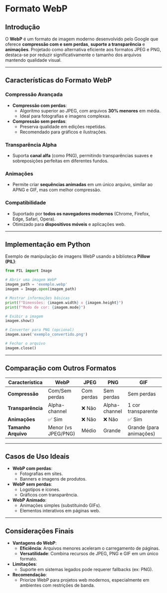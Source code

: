 # Formato WebP

## Introdução
O **WebP** é um formato de imagem moderno desenvolvido pelo Google que oferece **compressão com e sem perdas**, **suporte a transparência** e **animações**. Projetado como alternativa eficiente aos formatos JPEG e PNG, destaca-se por reduzir significativamente o tamanho dos arquivos mantendo qualidade visual.

---

## Características do Formato WebP

### Compressão Avançada
- **Compressão com perdas**:
  - Algoritmo superior ao JPEG, com arquivos **30% menores** em média.
  - Ideal para fotografias e imagens complexas.
- **Compressão sem perdas**:
  - Preserva qualidade em edições repetidas.
  - Recomendado para gráficos e ilustrações.

### Transparência Alpha
- Suporta **canal alfa** (como PNG), permitindo transparências suaves e sobreposições perfeitas em diferentes fundos.

### Animações
- Permite criar **sequências animadas** em um único arquivo, similar ao APNG e GIF, mas com melhor compressão.

### Compatibilidade
- Suportado por **todos os navegadores modernos** (Chrome, Firefox, Edge, Safari, Opera).
- Otimizado para **dispositivos móveis** e aplicações web.

---

## Implementação em Python
Exemplo de manipulação de imagens WebP usando a biblioteca **Pillow (PIL)**:
```python
from PIL import Image

# Abrir uma imagem WebP
imagem_path = 'exemplo.webp'
imagem = Image.open(imagem_path)

# Mostrar informações básicas
print(f"Dimensões: {imagem.width} x {imagem.height}")
print(f"Modo de cor: {imagem.mode}")

# Exibir a imagem
imagem.show()

# Converter para PNG (opcional)
imagem.save('exemplo_convertido.png')

# Fechar o arquivo
imagem.close()
```

---

## Comparação com Outros Formatos

| Característica       | WebP                     | JPEG                     | PNG                      | GIF                      |
|----------------------|--------------------------|--------------------------|--------------------------|--------------------------|
| **Compressão**       | Com/Sem perdas           | Com perdas               | Sem perdas               | Sem perdas               |
| **Transparência**    | Alpha-channel            | ❌ Não                   | Alpha-channel            | 1 cor transparente       |
| **Animações**        | ✅ Sim                   | ❌ Não                   | ❌ Não                   | ✅ Sim                   |
| **Tamanho Arquivo**  | Menor (vs JPEG/PNG)      | Médio                    | Grande                   | Grande (para animações)  |

---

## Casos de Uso Ideais
- **WebP com perdas**:
  - Fotografias em sites.
  - Banners e imagens de produtos.
- **WebP sem perdas**:
  - Logotipos e ícones.
  - Gráficos com transparência.
- **WebP Animado**:
  - Animações simples (substituindo GIFs).
  - Elementos interativos em páginas web.

---

## Considerações Finais
- **Vantagens do WebP**:
  - **Eficiência**: Arquivos menores aceleram o carregamento de páginas.
  - **Versatilidade**: Combina recursos de JPEG, PNG e GIF em um único formato.
- **Limitações**:
  - Suporte em sistemas legados pode requerer fallbacks (ex: PNG).
- **Recomendação**:
  - Priorize WebP para projetos web modernos, especialmente em ambientes com restrições de banda.

